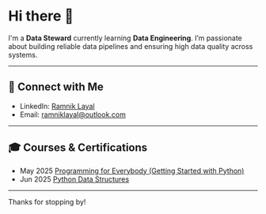 # Hi there 👋

I'm a **Data Steward** currently learning **Data Engineering**. I’m passionate about building reliable data pipelines and ensuring high data quality across systems.

---

## 🔗 Connect with Me

- LinkedIn: [Ramnik Layal](https://www.linkedin.com/in/ramniklayal/)
- Email: [ramniklayal@outlook.com](mailto:ramniklayal@outlook.com) 

---

## 🎓 Courses & Certifications

- May 2025 [Programming for Everybody (Getting Started with Python)](https://coursera.org/share/ed4886d6fd1fa3dea2cd2512326d9838)
- Jun 2025 [Python Data Structures](https://coursera.org/share/500062b02eee67551ab7560ed9f227fe)

---

Thanks for stopping by!

